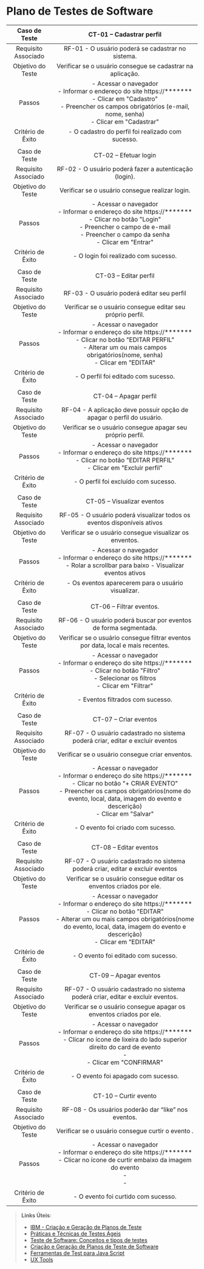 # Plano de Testes de Software
 
| **Caso de Teste** 	| **CT-01 – Cadastrar perfil** 	|
|:---:	|:---:	|
|	Requisito Associado 	| RF-01 - O usuário poderá se cadastrar no sistema. |
| Objetivo do Teste 	| Verificar se o usuário consegue se cadastrar na aplicação. |
| Passos 	| - Acessar o navegador <br> - Informar o endereço do site https://*******<br> - Clicar em "Cadastro" <br> - Preencher os campos obrigatórios (e-mail, nome, senha) <br> - Clicar em "Cadastrar" |
|Critério de Êxito | - O cadastro do perfil foi realizado com sucesso. |
|  	|  	|
| Caso de Teste 	| CT-02 – Efetuar login	|
|Requisito Associado | RF-02	- O usuário poderá fazer a autenticação (login). |
| Objetivo do Teste 	| Verificar se o usuário consegue realizar login. |
| Passos 	| - Acessar o navegador <br> - Informar o endereço do site https://*******<br> - Clicar no botão "Login" <br> - Preencher o campo de e-mail <br> - Preencher o campo da senha <br> - Clicar em "Entrar" |
|Critério de Êxito | - O login foi realizado com sucesso. |
|  	|  	|
| Caso de Teste 	| CT-03    – 	Editar perfil |
|Requisito Associado | RF-03	- O usuário poderá editar seu perfil |
| Objetivo do Teste 	| Verificar se o usuário consegue editar seu próprio perfil. |
| Passos 	| - Acessar o navegador <br> - Informar o endereço do site https://*******<br> - Clicar no botão "EDITAR PERFIL" <br> - Alterar um ou mais campos obrigatórios(nome, senha) <br> - Clicar em "EDITAR" |
|Critério de Êxito | - O perfil foi editado com sucesso. |
|  	|  	|
| Caso de Teste 	| CT-04    – Apagar perfil	|
|Requisito Associado | RF-04	- A aplicação deve possuir opção de apagar o perfil do usuário. |
| Objetivo do Teste 	| Verificar se o usuário consegue apagar seu próprio perfil. |
| Passos 	| - Acessar o navegador <br> - Informar o endereço do site https://*******<br> - Clicar no botão "EDITAR PERFIL" <br> - Clicar em "Excluir perfil" |
|Critério de Êxito | - O perfil foi excluído com sucesso. |
|  	|  	|
| Caso de Teste 	| CT-05    –  Visualizar eventos	|
|Requisito Associado | RF-05	- O usuário poderá visualizar todos os eventos disponíveis ativos |
| Objetivo do Teste 	| Verificar se o usuário consegue visualizar os enventos. |
| Passos 	| - Acessar o navegador <br> - Informar o endereço do site https://*******<br> - Rolar a scrollbar para baixo - Visualizar eventos ativos
|Critério de Êxito | - Os eventos aparecerem para o usuário visualizar. |
|  	|  	|
| Caso de Teste 	| CT-06    – Filtrar eventos.	|
|Requisito Associado | RF-06	- O usuário poderá buscar por eventos de forma segmentada. |
| Objetivo do Teste 	| Verificar se o usuário consegue filtrar eventos por data, local e mais recentes. |
| Passos 	| - Acessar o navegador <br> - Informar o endereço do site https://*******<br> - Clicar no botão "Filtro" <br> - Selecionar os filtros <br> - Clicar em "Filtrar" |
|Critério de Êxito | - Eventos filtrados com sucesso. |
|  	|  	|
| Caso de Teste 	| CT-07  – Criar eventos	|
|Requisito Associado | RF-07	- O usuário cadastrado no sistema poderá criar, editar e excluir eventos |
| Objetivo do Teste 	| Verificar se o usuário consegue criar enventos. |
| Passos 	| - Acessar o navegador <br> - Informar o endereço do site https://*******<br> - Clicar no botão "+ CRIAR EVENTO" <br> - Preencher os campos obrigatórios(nome do evento, local, data, imagem do evento e descerição) <br> - Clicar em "Salvar" |
|Critério de Êxito | - O evento foi criado com sucesso. |
|  	|  	|
| Caso de Teste 	| CT-08    – Editar eventos	|
|Requisito Associado | RF-07	- O usuário cadastrado no sistema poderá criar, editar e excluir eventos |
| Objetivo do Teste 	| Verificar se o usuário consegue editar os enventos criados por ele. |
| Passos 	| - Acessar o navegador <br> - Informar o endereço do site https://*******<br> - Clicar no botão "EDITAR" <br> - Alterar um ou mais campos obrigatórios(nome do evento, local, data, imagem do evento e descerição) <br> - Clicar em "EDITAR" |
|Critério de Êxito | - O evento foi editado com sucesso.
|  	|  	|
| Caso de Teste 	| CT-09    – Apagar eventos	|
|Requisito Associado | RF-07 	- O usuário cadastrado no sistema poderá criar, editar e excluir eventos. |
| Objetivo do Teste 	| Verificar se o usuário consegue apagar os enventos criados por ele. |
| Passos 	| - Acessar o navegador <br> - Informar o endereço do site https://*******<br> - Clicar no ícone de lixeira do lado superior direito do card de evento <br> - <br> - Clicar em "CONFIRMAR" |
|Critério de Êxito | - O evento foi apagado com sucesso. |
|  	|  	|
| Caso de Teste 	| CT-10    – Curtir evento	|
|Requisito Associado | RF-08 	- Os usuários poderão dar “like” nos eventos. |
| Objetivo do Teste 	| Verificar se o usuário consegue curtir o evento . |
| Passos 	| - Acessar o navegador <br> - Informar o endereço do site https://*******<br> - Clicar no ícone de curtir embaixo da imagem do evento <br> - <br> -
|Critério de Êxito | - O evento foi curtido com sucesso. |  


 
> **Links Úteis**:
> - [IBM - Criação e Geração de Planos de Teste](https://www.ibm.com/developerworks/br/local/rational/criacao_geracao_planos_testes_software/index.html)
> - [Práticas e Técnicas de Testes Ágeis](http://assiste.serpro.gov.br/serproagil/Apresenta/slides.pdf)
> -  [Teste de Software: Conceitos e tipos de testes](https://blog.onedaytesting.com.br/teste-de-software/)
> - [Criação e Geração de Planos de Teste de Software](https://www.ibm.com/developerworks/br/local/rational/criacao_geracao_planos_testes_software/index.html)
> - [Ferramentas de Test para Java Script](https://geekflare.com/javascript-unit-testing/)
> - [UX Tools](https://uxdesign.cc/ux-user-research-and-user-testing-tools-2d339d379dc7)
